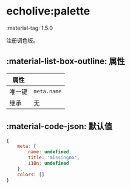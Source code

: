 # echolive:palette

<span class="feature-tag" title="最早可用版本" markdown>
    <span class="icon">:material-tag:</span>
    <span class="text">1.5.0</span>
</span>

注册调色板。

## :material-list-box-outline: 属性

| 属性 ||
| - | - |
| 唯一键 | `meta.name` |
| 继承 | 无 |

## :material-code-json: 默认值

``` js
{
    meta: {
        name: undefined,
        title: 'missingno',
        i18n: undefined
    },
    colors: []
}
```